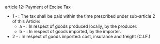 article 12: Payment of Excise Tax

<ul>
			<li>1 - : The tax shall be paid within the time prescribed under sub-article 2 of this Article: <ul>
						<li>a - : In respect of goods produced locally, by the producer. <ul>
						</ul></li>						<li>b - : In respect of goods imported, by the importer. <ul>
						</ul></li>			</ul></li>			<li>2 - : In respect of goods imported: cost, insurance and freight (C.I.F.) <ul>
			</ul></li></ul>